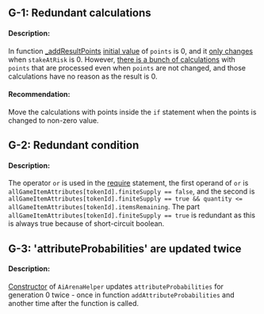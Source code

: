 ## G-1: Redundant calculations

#### Description:
In function [_addResultPoints](https://github.com/code-423n4/2024-02-ai-arena/blob/cd1a0e6d1b40168657d1aaee8223dc050e15f8cc/src/RankedBattle.sol#L416) [initial value](https://github.com/code-423n4/2024-02-ai-arena/blob/cd1a0e6d1b40168657d1aaee8223dc050e15f8cc/src/RankedBattle.sol#L427) of `points` is 0, and it [only changes](https://github.com/code-423n4/2024-02-ai-arena/blob/cd1a0e6d1b40168657d1aaee8223dc050e15f8cc/src/RankedBattle.sol#L444) when `stakeAtRisk` is 0. However, [there is a bunch of calculations](https://github.com/code-423n4/2024-02-ai-arena/blob/cd1a0e6d1b40168657d1aaee8223dc050e15f8cc/src/RankedBattle.sol#L449-L468) with `points` that are processed even when `points` are not changed, and those calculations have no reason as the result is 0.

#### Recommendation:
Move the calculations with points inside the `if` statement when the points is changed to non-zero value.

## G-2: Redundant condition

#### Description:
The operator `or` is used in the [require](https://github.com/code-423n4/2024-02-ai-arena/blob/cd1a0e6d1b40168657d1aaee8223dc050e15f8cc/src/GameItems.sol#L151-L157) statement, the first operand of `or` is `allGameItemAttributes[tokenId].finiteSupply == false`, and the second is `allGameItemAttributes[tokenId].finiteSupply == true && quantity <= allGameItemAttributes[tokenId].itemsRemaining`. The part `allGameItemAttributes[tokenId].finiteSupply == true` is redundant as this is always true because of short-circuit boolean.

## G-3: 'attributeProbabilities' are updated twice

#### Description:
[Constructor](https://github.com/code-423n4/2024-02-ai-arena/blob/cd1a0e6d1b40168657d1aaee8223dc050e15f8cc/src/AiArenaHelper.sol#L41-L52) of `AiArenaHelper` updates `attributeProbabilities` for generation 0 twice - once in function `addAttributeProbabilities` and another time after the function is called.